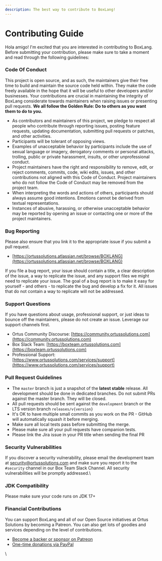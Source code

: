 ```yaml
---
description: The best way to contribute to BoxLang!
---
```


# Contributing Guide

Hola amigo! I'm excited that you are interested in contributing to BoxLang. Before submitting your contribution, please make sure to take a moment and read through the following guidelines:

### Code Of Conduct <a href="#code-of-conduct" id="code-of-conduct"></a>

This project is open source, and as such, the maintainers give their free time to build and maintain the source code held within. They make the code freely available in the hope that it will be useful to other developers and/or businesses. Your contributions are crucial in maintaining the integrity of BoxLang considerate towards maintainers when raising issues or presenting pull requests. **We all follow the Golden Rule: Do to others as you want them to do to you.**

* As contributors and maintainers of this project, we pledge to respect all people who contribute through reporting issues, posting feature requests, updating documentation, submitting pull requests or patches, and other activities.
* Participants will be tolerant of opposing views.
* Examples of unacceptable behavior by participants include the use of sexual language or imagery, derogatory comments or personal attacks, trolling, public or private harassment, insults, or other unprofessional conduct.
* Project maintainers have the right and responsibility to remove, edit, or reject comments, commits, code, wiki edits, issues, and other contributions not aligned with this Code of Conduct. Project maintainers who do not follow the Code of Conduct may be removed from the project team.
* When interpreting the words and actions of others, participants should always assume good intentions. Emotions cannot be derived from textual representations.
* Instances of abusive, harassing, or otherwise unacceptable behavior may be reported by opening an issue or contacting one or more of the project maintainers.

### Bug Reporting

Please also ensure that you link it to the appropriate issue if you submit a pull request.

* [https://ortussolutions.atlassian.net/browse/BOXLANG](https://ortussolutions.atlassian.net/browse/BOXLANG)

If you file a bug report, your issue should contain a title, a clear description of the issue, a way to replicate the issue, and any support files we might need to replicate your issue. The goal of a bug report is to make it easy for yourself - and others - to replicate the bug and develop a fix for it. All issues that do not contain a way to replicate will not be addressed.

### Support Questions <a href="#support-questions" id="support-questions"></a>

If you have questions about usage, professional support, or just ideas to bounce off the maintainers, please do not create an issue. Leverage our support channels first.

* Ortus Community Discourse: [https://community.ortussolutions.com](https://community.ortussolutions.com)
* Box Slack Team: [https://boxteam.ortussolutions.com](https://boxteam.ortussolutions.com)
* Professional Support: [https://www.ortussolutions.com/services/support](https://www.ortussolutions.com/services/support)

### Pull Request Guidelines <a href="#pull-request-guidelines" id="pull-request-guidelines"></a>

* The `master` branch is just a snapshot of the **latest stable** release. All development should be done in dedicated branches. Do not submit PRs against the master branch. They will be closed.
* All pull requests should be sent against the `development` branch or the LTS version branch `releases/v{version}`
* It's OK to have multiple small commits as you work on the PR - GitHub will automatically squash it before merging.
* Make sure all local tests pass before submitting the merge.
* Please make sure all your pull requests have companion tests.
* Please link the Jira issue in your PR title when sending the final PR

### Security Vulnerabilities

If you discover a security vulnerability, please email the development team at [security@ortussolutions.com](mailto:security@ortussolutions.com?subject=security) and make sure you report it to the `#security` channel in our Box Team Slack Channel. All security vulnerabilities will be promptly addressed.\


### JDK Compatibility

Please make sure your code runs on JDK 17+

### Financial Contributions <a href="#financial-contributions" id="financial-contributions"></a>

You can support BoxLang and all of our Open Source initiatives at Ortus Solutions by becoming a Patreon. You can also get lots of goodies and services depending on the level of contributions.

* [Become a backer or sponsor on Patreon](https://www.patreon.com/ortussolutions)
* [One-time donations via PayPal](https://www.paypal.com/paypalme/ortussolutions)

\

